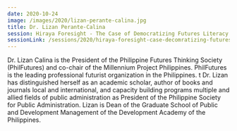 ```yaml
---
date: 2020-10-24
image: /images/2020/lizan-perante-calina.jpg
title: Dr. Lizan Perante-Calina
session: Hiraya Foresight - The Case of Democratizing Futures Literacy in the Philippines
sessionLink: /sessions/2020/hiraya-foresight-case-decomratizing-futures-literacy-in-philippines/
---
```


Dr. Lizan Calina is the President of the Philippine Futures Thinking Society (PhilFutures) and co-chair of the Millennium Project Philippines. PhilFutures is the leading professional futurist organization in the Philippines. t Dr. Lizan has distinguished herself as an academic scholar, author of books and journals local and international, and capacity building programs multiple and allied fields of public administration as President of the Philippine Society for Public Administration. Lizan is Dean of the Graduate School of Public and Development Management of the Development Academy of the Philippines.